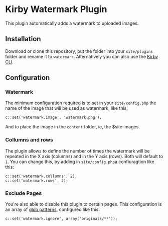 # Kirby Watermark Plugin

This plugin automatically adds a watermark to uploaded images.

## Installation

Download or clone this repository, put the folder into your `site/plugins` folder and rename it to `watermark`. Alternatively you can also use the [Kirby CLI](https://github.com/getkirby/cli).

## Configuration
### Watermark
The minimum configuration required is to set in your `site/config.php` the name of the image that will be used as watermark, like this:
```
c::set('watermark.image', 'watermark.png');
```
And to place the image in the `content` folder, ie, the $site images.

### Collumns and rows
The plugin allows to define the number of times the watermark will be repeated in the X axis (columns) and in the Y axis (rows).
Both will default to `1`. You can change this,  by adding in  `site/config.php`a confiuragtion like this:
```
c::set('watermark.collumns', 2);
c::set('watermark.rows', 2);
```

### Exclude Pages
You're also able to disable this plugin to certain pages. This configuration is an array of [glob patterns](https://en.wikipedia.org/wiki/Glob_(programming)), configured like this:
```
c::set('watermark.ignore', array('originals/**'));
```

